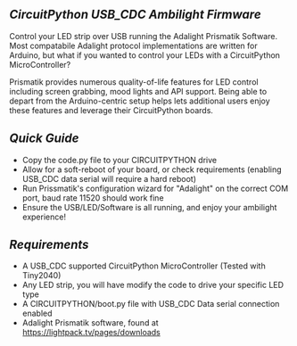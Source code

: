 *CircuitPython USB_CDC Ambilight Firmware*
---------------------
Control your LED strip over USB running the Adalight Prismatik Software.
Most compatabile Adalight protocol implementations are written for Arduino, but what if you wanted to control your LEDs with a CircuitPython MicroController?

Prismatik provides numerous quality-of-life features for LED control including screen grabbing, mood lights and API support. Being able to depart from the Arduino-centric setup helps lets additional users enjoy these features and leverage their CircuitPython boards.


*Quick Guide*
---------------------
- Copy the code.py file to your CIRCUITPYTHON drive
- Allow for a soft-reboot of your board, or check requirements (enabling USB_CDC data serial will require a hard reboot)
- Run Prissmatik's configuration wizard for "Adalight" on the correct COM port, baud rate 11520 should work fine
- Ensure the USB/LED/Software is all running, and enjoy your ambilight experience!



*Requirements*
---------------------
- A USB_CDC supported CircuitPython MicroController (Tested with Tiny2040)
- Any LED strip, you will have modify the code to drive your specific LED type
- A CIRCUITPYTHON/boot.py file with USB_CDC Data serial connection enabled
- Adalight Prismatik software, found at https://lightpack.tv/pages/downloads